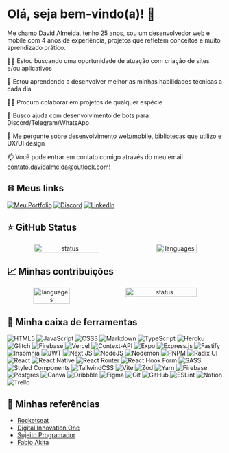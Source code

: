 # Olá, seja bem-vindo(a)! 👋

Me chamo David Almeida, tenho 25 anos, sou um desenvolvedor web e mobile com 4 anos de experiência, projetos que refletem conceitos e muito aprendizado prático.

👩‍💻 Estou buscando uma oportunidade de atuação com criação de sites e/ou aplicativos

🧠 Estou aprendendo a desenvolver melhor as minhas habilidades técnicas a cada dia

👯‍♀️ Procuro colaborar em projetos de qualquer espécie

🤔 Busco ajuda com desenvolvimento de bots para Discord/Telegram/WhatsApp

💬 Me pergunte sobre desenvolvimento web/mobile, bibliotecas que utilizo e UX/UI design

📫 Você pode entrar em contato comigo através do meu email contato.davidalmeida@outlook.com!

## 🌐 Meus links

[![Meu Portfolio](https://img.shields.io/badge/Meu_portfolio-%23d4b51c.svg?logo=playstation&logoColor=white)](https://react-portfolio-3-0.vercel.app/)
[![Discord](https://img.shields.io/badge/Discord-%237289DA.svg?logo=discord&logoColor=white)](https://discord.gg/RUx9WxZ) [![LinkedIn](https://img.shields.io/badge/LinkedIn-%230077B5.svg?logo=linkedin&logoColor=white)](https://linkedin.com/in/davidalmeidadev)

## ⭐ GitHub Status

<div align="center" style="display: flex; justify-content: space-between;" >
  <img alt="status" width="55%" src="https://github-readme-stats.vercel.app/api?username=emeraldknight-sp&theme=github_dark&hide_border=false&include_all_commits=false&count_private=false"/>
  <img alt="languages" width="43.5%" src="https://github-readme-stats.vercel.app/api/top-langs/?username=emeraldknight-sp&theme=github_dark&hide_border=false&include_all_commits=false&count_private=false&layout=compact"/>
</div>

## 📈 Minhas contribuições

<div align="center" style="display: flex; justify-content: space-between;" >
  <img alt="languages" width="41%" src="https://github-contributor-stats.vercel.app/api?username=emeraldknight-sp&limit=5&theme=github_dark&combine_all_yearly_contributions=true"/>
  <img alt="status" width="57.5%" src="https://github-readme-streak-stats.herokuapp.com/?user=emeraldknight-sp&theme=github_dark&hide_border=false"/>
</div>

## 🧰 Minha caixa de ferramentas

![HTML5](https://img.shields.io/badge/html5-%23E34F26.svg?style=for-the-badge&logo=html5&logoColor=white) ![JavaScript](https://img.shields.io/badge/javascript-%23323330.svg?style=for-the-badge&logo=javascript&logoColor=%23F7DF1E) ![CSS3](https://img.shields.io/badge/css3-%231572B6.svg?style=for-the-badge&logo=css3&logoColor=white) ![Markdown](https://img.shields.io/badge/markdown-%23000000.svg?style=for-the-badge&logo=markdown&logoColor=white) ![TypeScript](https://img.shields.io/badge/typescript-%23007ACC.svg?style=for-the-badge&logo=typescript&logoColor=white) ![Heroku](https://img.shields.io/badge/heroku-%23430098.svg?style=for-the-badge&logo=heroku&logoColor=white) ![Glitch](https://img.shields.io/badge/glitch-%233333FF.svg?style=for-the-badge&logo=glitch&logoColor=white) ![Firebase](https://img.shields.io/badge/firebase-%23039BE5.svg?style=for-the-badge&logo=firebase) ![Vercel](https://img.shields.io/badge/vercel-%23000000.svg?style=for-the-badge&logo=vercel&logoColor=white) ![Context-API](https://img.shields.io/badge/Context--Api-000000?style=for-the-badge&logo=react) ![Expo](https://img.shields.io/badge/expo-1C1E24?style=for-the-badge&logo=expo&logoColor=#D04A37) ![Express.js](https://img.shields.io/badge/express.js-%23404d59.svg?style=for-the-badge&logo=express&logoColor=%2361DAFB) ![Fastify](https://img.shields.io/badge/fastify-%23000000.svg?style=for-the-badge&logo=fastify&logoColor=white) ![Insomnia](https://img.shields.io/badge/Insomnia-black?style=for-the-badge&logo=insomnia&logoColor=5849BE) ![JWT](https://img.shields.io/badge/JWT-black?style=for-the-badge&logo=JSON%20web%20tokens) ![Next JS](https://img.shields.io/badge/Next-black?style=for-the-badge&logo=next.js&logoColor=white) ![NodeJS](https://img.shields.io/badge/node.js-6DA55F?style=for-the-badge&logo=node.js&logoColor=white) ![Nodemon](https://img.shields.io/badge/NODEMON-%23323330.svg?style=for-the-badge&logo=nodemon&logoColor=%BBDEAD) ![PNPM](https://img.shields.io/badge/pnpm-%234a4a4a.svg?style=for-the-badge&logo=pnpm&logoColor=f69220) ![Radix UI](https://img.shields.io/badge/radix%20ui-161618.svg?style=for-the-badge&logo=radix-ui&logoColor=white) ![React](https://img.shields.io/badge/react-%2320232a.svg?style=for-the-badge&logo=react&logoColor=%2361DAFB) ![React Native](https://img.shields.io/badge/react_native-%2320232a.svg?style=for-the-badge&logo=react&logoColor=%2361DAFB) ![React Router](https://img.shields.io/badge/React_Router-CA4245?style=for-the-badge&logo=react-router&logoColor=white) ![React Hook Form](https://img.shields.io/badge/React%20Hook%20Form-%23EC5990.svg?style=for-the-badge&logo=reacthookform&logoColor=white) ![SASS](https://img.shields.io/badge/SASS-hotpink.svg?style=for-the-badge&logo=SASS&logoColor=white) ![Styled Components](https://img.shields.io/badge/styled--components-DB7093?style=for-the-badge&logo=styled-components&logoColor=white) ![TailwindCSS](https://img.shields.io/badge/tailwindcss-%2338B2AC.svg?style=for-the-badge&logo=tailwind-css&logoColor=white) ![Vite](https://img.shields.io/badge/vite-%23646CFF.svg?style=for-the-badge&logo=vite&logoColor=white) ![Zod](https://img.shields.io/badge/zod-%233068b7.svg?style=for-the-badge&logo=zod&logoColor=white) ![Yarn](https://img.shields.io/badge/yarn-%232C8EBB.svg?style=for-the-badge&logo=yarn&logoColor=white) ![Firebase](https://img.shields.io/badge/firebase-a08021?style=for-the-badge&logo=firebase&logoColor=ffcd34) ![Postgres](https://img.shields.io/badge/postgres-%23316192.svg?style=for-the-badge&logo=postgresql&logoColor=white) ![Canva](https://img.shields.io/badge/Canva-%2300C4CC.svg?style=for-the-badge&logo=Canva&logoColor=white) ![Dribbble](https://img.shields.io/badge/Dribbble-EA4C89?style=for-the-badge&logo=dribbble&logoColor=white) ![Figma](https://img.shields.io/badge/figma-%23F24E1E.svg?style=for-the-badge&logo=figma&logoColor=white) ![Git](https://img.shields.io/badge/git-%23F05033.svg?style=for-the-badge&logo=git&logoColor=white) ![GitHub](https://img.shields.io/badge/github-%23121011.svg?style=for-the-badge&logo=github&logoColor=white) ![ESLint](https://img.shields.io/badge/ESLint-4B3263?style=for-the-badge&logo=eslint&logoColor=white) ![Notion](https://img.shields.io/badge/Notion-%23000000.svg?style=for-the-badge&logo=notion&logoColor=white) ![Trello](https://img.shields.io/badge/Trello-%23026AA7.svg?style=for-the-badge&logo=Trello&logoColor=white)

## 🔗 Minhas referências

- [Rocketseat](https://www.youtube.com/@rocketseat)
- [Digital Innovation One](https://www.youtube.com/@diomakethechange)
- [Sujeito Programador](https://www.youtube.com/@Sujeitoprogramador)
- [Fabio Akita](https://www.youtube.com/@Akitando)
